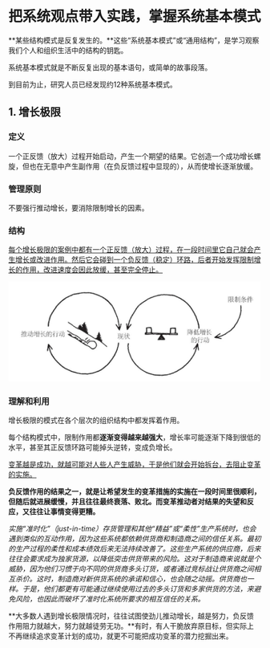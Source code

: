 # 把系统观点带入实践，掌握系统基本模式

**某些结构模式是反复发生的。**这些“系统基本模式”或“通用结构”，是学习观察我们个人和组织生活中的结构的钥匙。

系统基本模式就是不断反复出现的基本语句，或简单的故事段落。

到目前为止，研究人员已经发现约12种系统基本模式。

## 1. 增长极限

### 定义

一个正反馈（放大）过程开始启动，产生一个期望的结果。它创造一个成功增长螺旋，但也在无意中产生副作用（在负反馈过程中显现的），从而使增长逐渐放缓。

### 管理原则

不要强行推动增长，要消除限制增长的因素。

### 结构

<u>每个增长极限的案例中都有一个正反馈（放大）过程，在一段时间里它自己就会产生增长或改进作用。然后它会碰到一个负反馈（稳定）环路，后者开始发挥限制增长的作用，改进速度会因此放缓，甚至完全停止。</u>

![1572410078753](assets/1572410078753.png)

### 理解和利用

增长极限的模式在各个层次的组织结构中都发挥着作用。

每个结构模式中，限制作用都**逐渐变得越来越强大**，增长率可能逐渐下降到很低的水平，甚至其正反馈环路可能掉头逆转，变成负增长。

<u>变革越是成功，就越可能对人些人产生威胁，于是他们就会开始拆台，去阻止变革的实施。</u>

**负反馈作用的结果之一，就是让希望发生的变革措施的实施在一段时间里很顺利，但随后就进展缓慢，并且往往最终衰落、败北。而变革推动者对结果的失望和反应，又往往让事情变得更糟。**

*实施“准时化”（just-in-time）存货管理和其他“精益”或“柔性”生产系统时，也会遇到类似的互动作用，因为这些系统都依赖供货商和制造商之间的信任关系。最初的生产过程的柔性和成本绩效后来无法持续改善了。这些生产系统的供应商，后来往往会要求成为独家货源，以降低突击供货带来的风险。这对于制造商来说就是个威胁，因为他们习惯于向不同的供货商多头订货，或者通过竞标战让供货商之间相互杀价。这时，制造商对新供货系统的承诺和信心，也会随之动摇。供货商也一样。于是，他们都更有可能通过继续使用过去的多头订货和多家供货的方法，来避免风险，也因此而破坏了准时化系统所要求的相互信任的关系。*

**大多数人遇到增长极限情况时，往往试图使劲儿推动增长，越是努力，负反馈作用阻力就越大，努力就越徒劳无功。**有时，有人干脆放弃原目标，但实际上不再继续追求变革计划的成功，就更不可能把成功变革的潜力挖掘出来。